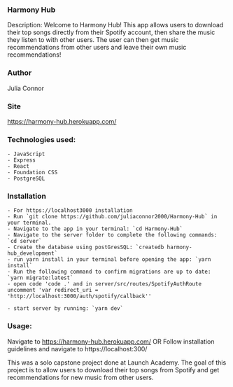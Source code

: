 ### Harmony Hub
Description: Welcome to Harmony Hub! This app allows users to download their top songs directly from their Spotify account, then share the music they listen to with other users. The user can then get music recommendations from other users and leave their own music recommendations!

### Author
Julia Connor

### Site
https://harmony-hub.herokuapp.com/

### Technologies used: 
    - JavaScript
    - Express
    - React
    - Foundation CSS
    - PostgreSQL

### Installation
    - For https://localhost3000 installation
    - Run `git clone https://github.com/juliaconnor2000/Harmony-Hub` in your terminal.
    - Navigate to the app in your terminal: `cd Harmony-Hub`
    - Navigate to the server folder to complete the following commands: `cd server`
    - Create the database using postGresSQL: `createdb harmony-hub_development`
    - run yarn install in your terminal before opening the app: `yarn install`
    - Run the following command to confirm migrations are up to date: `yarn migrate:latest`
    - open code 'code .' and in server/src/routes/SpotifyAuthRoute uncomment 'var redirect_uri = 'http://localhost:3000/auth/spotify/callback'' 

    - start server by running: `yarn dev`

### Usage:
Navigate to https://harmony-hub.herokuapp.com/ OR
Follow installation guidelines and navigate to https://localhost:300/

This was a solo capstone project done at Launch Academy. The goal of this project is to allow users to download their top songs from Spotify and get recommendations for new music from other users.
